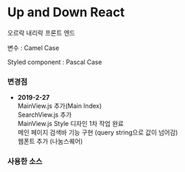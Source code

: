 # Up and Down React
오르락 내리락 프론트 엔드
 
변수 : Camel Case

Styled component : Pascal Case


### 변경점
- **2019-2-27**     
MainView.js 추가(Main Index)    
SearchView.js 추가  
MainView.js Style 디자인 1차 작업 완료    
메인 페이지 검색바 기능 구현 (query string으로 값이 넘어감)  
웹폰트 추가 (나눔스퀘어)


### 사용한 소스
